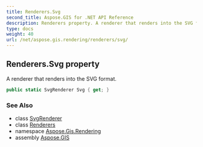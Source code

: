 ```yaml
---
title: Renderers.Svg
second_title: Aspose.GIS for .NET API Reference
description: Renderers property. A renderer that renders into the SVG format.
type: docs
weight: 40
url: /net/aspose.gis.rendering/renderers/svg/
---
```

## Renderers.Svg property

A renderer that renders into the SVG format.

```csharp
public static SvgRenderer Svg { get; }
```

### See Also

* class [SvgRenderer](../../../aspose.gis.rendering.formats.svg/svgrenderer/)
* class [Renderers](../)
* namespace [Aspose.Gis.Rendering](../../renderers/)
* assembly [Aspose.GIS](../../../)



